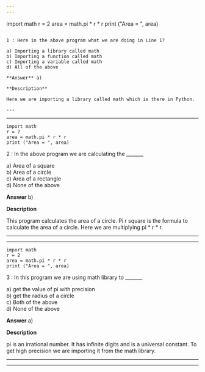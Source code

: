```yaml
---
---


```
import math
r = 2
area = math.pi * r * r
print ("Area = ", area)
```

1 : Here in the above program what we are doing in Line 1?  

a) Importing a library called math   
b) Importing a function called math   
c) Importing a variable called math   
d) All of the above  

**Answer** a) 

**Description** 

Here we are importing a library called math which is there in Python.  

---
```

---


```
import math
r = 2
area = math.pi * r * r
print ("Area = ", area)
```

2 : In the above program we are calculating the _______  

a) Area of a square   
b) Area of a circle   
c) Area of a rectangle   
d) None of the above  

**Answer** b) 

**Description**

This program calculates the area of a circle. Pi r square is the formula to calculate the area of a circle. Here we are multiplying pi * r * r.  

---
---


```
import math
r = 2
area = math.pi * r * r
print ("Area = ", area)
```

3 : In this program we are using math library to _______  

a) get the value of pi with precision   
b) get the radius of a circle   
c) Both of the above   
d) None of the above  

**Answer** a) 

**Description**

pi is an irrational number. It has infinite digits and is a universal constant. To get high precision we are importing it from the math library.  

---
---


```



